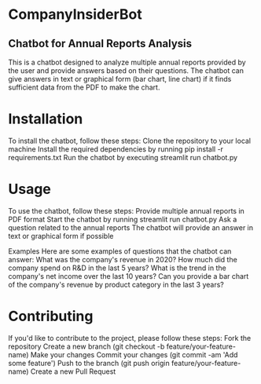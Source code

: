 # CompanyInsiderBot
## Chatbot for Annual Reports Analysis
 
This is a chatbot designed to analyze multiple annual reports provided by the user and provide answers based on their questions. The chatbot can give answers in text or graphical form (bar chart, line chart) if it finds sufficient data from the PDF to make the chart.

# Installation
 
To install the chatbot, follow these steps:
Clone the repository to your local machine
Install the required dependencies by running pip install -r requirements.txt
Run the chatbot by executing streamlit run chatbot.py

# Usage
 
To use the chatbot, follow these steps:
Provide multiple annual reports in PDF format
Start the chatbot by running streamlit run chatbot.py
Ask a question related to the annual reports
The chatbot will provide an answer in text or graphical form if possible

Examples 
Here are some examples of questions that the chatbot can answer:
What was the company's revenue in 2020?
How much did the company spend on R&D in the last 5 years?
What is the trend in the company's net income over the last 10 years?
Can you provide a bar chart of the company's revenue by product category in the last 3 years?

# Contributing
 
If you'd like to contribute to the project, please follow these steps:
Fork the repository
Create a new branch (git checkout -b feature/your-feature-name)
Make your changes
Commit your changes (git commit -am 'Add some feature')
Push to the branch (git push origin feature/your-feature-name)
Create a new Pull Request
